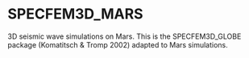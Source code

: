 # SPECFEM3D_MARS
3D seismic wave simulations on Mars.
This is the SPECFEM3D_GLOBE package (Komatitsch & Tromp 2002) adapted to Mars simulations. 
